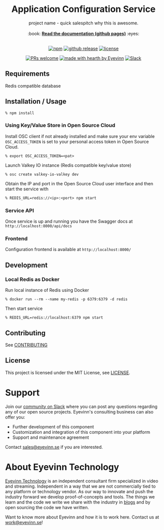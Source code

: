 <h1 align="center">
  Application Configuration Service
</h1>

<div align="center">
  project name - quick salespitch why this is awesome. 
  <br />
  <br />
  :book: <b><a href="https://eyevinn.github.io/{{repo-name}}/">Read the documentation (github pages)</a></b> :eyes:
  <br />
</div>

<div align="center">
<br />

[![npm](https://img.shields.io/npm/v/@eyevinn/{{repo-name}}?style=flat-square)](https://www.npmjs.com/package/@eyevinn/{{repo-name}})
[![github release](https://img.shields.io/github/v/release/Eyevinn/{{repo-name}}?style=flat-square)](https://github.com/Eyevinn/{{repo-name}}/releases)
[![license](https://img.shields.io/github/license/eyevinn/{{repo-name}}.svg?style=flat-square)](LICENSE)

[![PRs welcome](https://img.shields.io/badge/PRs-welcome-ff69b4.svg?style=flat-square)](https://github.com/eyevinn/{{repo-name}}/issues?q=is%3Aissue+is%3Aopen+label%3A%22help+wanted%22)
[![made with hearth by Eyevinn](https://img.shields.io/badge/made%20with%20%E2%99%A5%20by-Eyevinn-59cbe8.svg?style=flat-square)](https://github.com/eyevinn)
[![Slack](http://slack.streamingtech.se/badge.svg)](http://slack.streamingtech.se)

</div>

<!-- Add a description of the project here -->

## Requirements

Redis compatible database

## Installation / Usage

```
% npm install
```

### Using Key/Value Store in Open Source Cloud

Install OSC client if not already installed and make sure your env variable `OSC_ACCESS_TOKEN` is set to your personal access token in Open Source Cloud.

```
% export OSC_ACCESS_TOKEN=<pat>
```

Launch Valkey IO instance (Redis compatible key/value store)

```
% osc create valkey-io-valkey dev
```

Obtain the IP and port in the Open Source Cloud user interface and then start the service with

```
% REDIS_URL=redis://<ip>:<port> npm start
```

### Service API

Once service is up and running you have the Swagger docs at `http://localhost:8000/api/docs`

### Frontend

Configuration frontend is available at `http://localhost:8000/`

## Development

### Local Redis as Docker

Run local instance of Redis using Docker

```
% docker run --rm --name my-redis -p 6379:6379 -d redis
```

Then start service

```
% REDIS_URL=redis://localhost:6379 npm start
```

## Contributing

See [CONTRIBUTING](CONTRIBUTING.md)

## License

This project is licensed under the MIT License, see [LICENSE](LICENSE).

# Support

Join our [community on Slack](http://slack.streamingtech.se) where you can post any questions regarding any of our open source projects. Eyevinn's consulting business can also offer you:

- Further development of this component
- Customization and integration of this component into your platform
- Support and maintenance agreement

Contact [sales@eyevinn.se](mailto:sales@eyevinn.se) if you are interested.

# About Eyevinn Technology

[Eyevinn Technology](https://www.eyevinntechnology.se) is an independent consultant firm specialized in video and streaming. Independent in a way that we are not commercially tied to any platform or technology vendor. As our way to innovate and push the industry forward we develop proof-of-concepts and tools. The things we learn and the code we write we share with the industry in [blogs](https://dev.to/video) and by open sourcing the code we have written.

Want to know more about Eyevinn and how it is to work here. Contact us at work@eyevinn.se!
